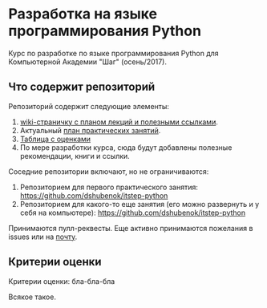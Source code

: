 # Разработка на языке программирования Python

Курс по разработке по языке программирования Python для Компьютерной Академии "Шаг" (осень/2017).

## Что содержит репозиторий

Репозиторий содержит следующие элементы:

1. [wiki-страничку с планом лекций и полезными ссылками](https://github.com/dshubenok/itstep-python/wiki).
2. Актуальный [план практических занятий](https://github.com/dshubenok/itstep-python/wiki).
3. [Таблица с оценками](https://docs.google.com/spreadsheets/d/1prNqt-UgB7AK2fJ-pDh0-WQ3-4WDGBOZTBSuT-WAd1w/edit#gid=0)
4. По мере разработки курса, сюда будут добавлены полезные рекомендации, книги и ссылки.

Соседние репозитории включают, но не ограничиваются:

1. Репозиторием для первого практического занятия: https://github.com/dshubenok/itstep-python
2. Репозиторием для какого-то еще занятия (его можно развернуть и у себя на компьютере): https://github.com/dshubenok/itstep-python

Принимаются пулл-реквесты. Еще активно принимаются пожелания в issues или на [почту](dshubenok93@gmail.com).

## Критерии оценки

Критерии оценки: бла-бла-бла

Всякое такое. 
